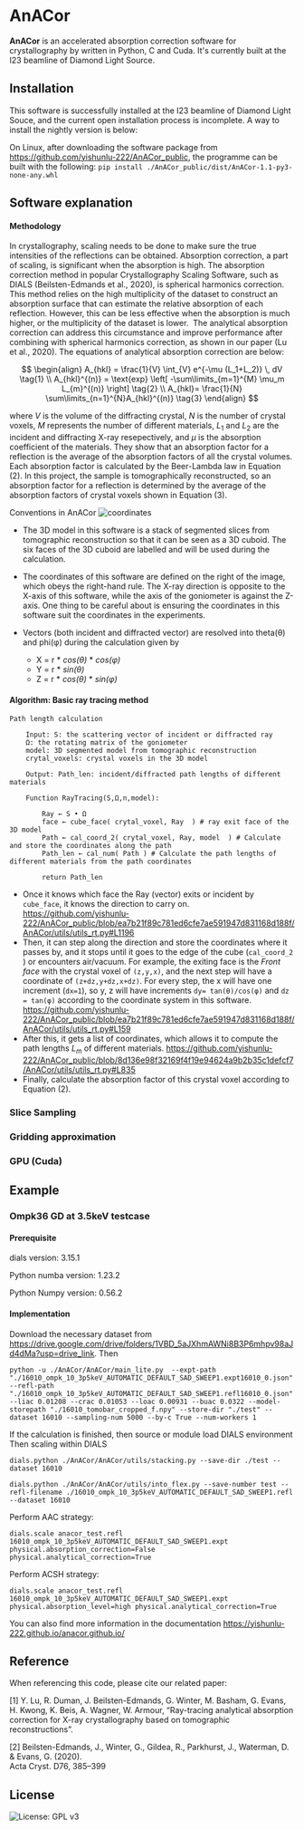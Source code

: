 # AnACor

**AnACor** is an accelerated absorption correction software for crystallography by written in Python, C and Cuda. It's currently built at the I23 beamline of Diamond Light Source. 

## Installation

This software is successfully installed at the I23 beamline of Diamond Light Souce, and the current open installation process is incomplete. A way to install the nightly version is below:

On Linux, after downloading the software package from https://github.com/yishunlu-222/AnACor_public, the programme can be built with the following:
	```
	pip install ./AnACor_public/dist/AnACor-1.1-py3-none-any.whl
	```
	

## Software explanation

#### Methodology 

In crystallography, scaling needs to be done to make sure the true intensities of the reflections can be obtained. Absorption correction, a part of scaling, is significant when the absorption is high.
The absorption correction method in popular Crystallography Scaling Software, such as DIALS (Beilsten-Edmands  et al., 2020), is spherical harmonics correction. This method relies on the high multiplicity of the dataset to construct an absorption surface that can estimate the relative absorption of each reflection. However, this can be less effective when the absorption is much higher, or the multiplicity of the dataset is lower.  The analytical absorption correction can address this circumstance and improve performance after combining with spherical harmonics correction, as shown in our paper (Lu  et al., 2020). The equations of analytical absorption correction are below:

$$
\begin{align}
A_{hkl} = \frac{1}{V} \int_{V} e^{-\mu (L_1+L_2)} \, dV  \tag{1} \\
A_{hkl}^{(n)} =   \text{exp} \left[ -\sum\limits_{m=1}^{M} \mu_m L_{m}^{(n)} \right]  \tag{2} \\
A_{hkl}= \frac{1}{N}   \sum\limits_{n=1}^{N}A_{hkl}^{(n)}  \tag{3}
\end{align}
$$

where $V$ is the volume of the diffracting crystal, $N$ is the number of crystal voxels, $M$ represents the number of different materials, $L_1$ and $L_2$ are the incident and diffracting X-ray resepectively, and $\mu$ is the absorption coefficient of the materials. They show that an absorption factor for a reflection is the average of the absorption factors of all the crystal volumes. Each absorption factor is calculated by the Beer-Lambda law in Equation (2).  In this project, the sample is tomographically reconstructed, so an absorption factor for a reflection is determined by the average of the absorption factors of crystal voxels shown in Equation (3).

Conventions in AnACor
![coordinates](https://github.com/yishunlu-222/AnACor_public/blob/main/img/documentation%20of%20codes-7.png)

- The 3D model in this software is a stack of segmented slices from tomographic reconstruction so that it can be seen as a 3D cuboid. The six faces of the 3D cuboid are labelled and will be used during the calculation. 

- The coordinates of this software are defined on the right of the image, which obeys the right-hand rule. The X-ray direction is opposite to the X-axis of this software, while the axis of the goniometer is against the Z-axis. One thing to be careful about is ensuring the coordinates in this software suit the coordinates in the experiments.

- Vectors (both incident and diffracted vector) are resolved into theta(θ) and phi(φ) during the calculation given by 
	- X = r  *  *cos(θ)* *  *cos(φ)*
	- Y = r  *  *sin(θ)*
	- Z = r  *  *cos(θ)* *  *sin(φ)*

#### Algorithm: Basic ray tracing method

```
Path length calculation

	Input: S: the scattering vector of incident or diffracted ray
	Ω: the rotating matrix of the goniometer
	model: 3D segmented model from tomographic reconstruction
	crytal_voxels: crystal voxels in the 3D model
	
	Output: Path_len: incident/diffracted path lengths of different materials
	
	Function RayTracing(S,Ω,n,model):
	
		Ray ← S • Ω 
		face ← cube_face( crytal_voxel, Ray  ) # ray exit face of the 3D model
		Path ← cal_coord_2( crytal_voxel, Ray, model  ) # Calculate and store the coordinates along the path 
		Path_len ← cal_num( Path ) # Calculate the path lengths of different materials from the path coordinates
		
		return Path_len

```
- Once it knows which face the Ray (vector) exits or incident by `cube_face`, it knows the direction to carry on. https://github.com/yishunlu-222/AnACor_public/blob/ea7b21f89c781ed6cfe7ae591947d831168d188f/AnACor/utils/utils_rt.py#L1196
- Then, it can step along the direction and store the coordinates where it passes by, and it stops until it goes to the edge of the cube (`cal_coord_2` ) or encounters air/vacuum.  For example, the exiting face is the *Front face* with the crystal voxel of `(z,y,x)`, and the next step will have a coordinate of  `(z+dz,y+dz,x+dz)`. For every step, the x will have one increment (`dx=1`), so y, z will have increments `dy= tan(θ)/cos(φ)` and `dz = tan(φ)` according to the coordinate system in this software. https://github.com/yishunlu-222/AnACor_public/blob/ea7b21f89c781ed6cfe7ae591947d831168d188f/AnACor/utils/utils_rt.py#L159
- After this, it gets a list of coordinates, which allows it to  compute the path lengths $L_m$ of different materials.  https://github.com/yishunlu-222/AnACor_public/blob/8d136e98f32169f4f19e94624a9b2b35c1defcf7/AnACor/utils/utils_rt.py#L835
- Finally, calculate the absorption factor of this crystal voxel according to Equation (2).



### Slice Sampling

### Gridding approximation 

### GPU (Cuda)

## Example
### Ompk36 GD at 3.5keV testcase

#### Prerequisite

dials version:  3.15.1

Python numba version: 1.23.2

Python Numpy version:  0.56.2

#### Implementation

Download the necessary dataset from https://drive.google.com/drive/folders/1VBD_5aJXhmAWNi8B3P6mhpv98aJd4dMa?usp=drive_link. Then 

```
python -u ./AnACor/AnACor/main_lite.py  --expt-path "./16010_ompk_10_3p5keV_AUTOMATIC_DEFAULT_SAD_SWEEP1.expt16010_0.json"  --refl-path "./16010_ompk_10_3p5keV_AUTOMATIC_DEFAULT_SAD_SWEEP1.refl16010_0.json"  --liac 0.01208 --crac 0.01053 --loac 0.00931 --buac 0.0322 --model-storepath "./16010_tomobar_cropped_f.npy" --store-dir "./test" --dataset 16010 --sampling-num 5000 --by-c True --num-workers 1

```
If the calculation is finished, then source or module load DIALS environment
Then scaling within DIALS
```
dials.python ./AnACor/AnACor/utils/stacking.py --save-dir ./test --dataset 16010
```

```
dials.python ./AnACor/AnACor/utils/into_flex.py --save-number test --refl-filename ./16010_ompk_10_3p5keV_AUTOMATIC_DEFAULT_SAD_SWEEP1.refl   --dataset 16010
```

Perform AAC strategy:
```
dials.scale anacor_test.refl 16010_ompk_10_3p5keV_AUTOMATIC_DEFAULT_SAD_SWEEP1.expt physical.absorption_correction=False physical.analytical_correction=True
```

Perform ACSH strategy:
```
dials.scale anacor_test.refl 16010_ompk_10_3p5keV_AUTOMATIC_DEFAULT_SAD_SWEEP1.expt physical.absorption_level=high physical.analytical_correction=True
```

You can also find more information in the documentation https://yishunlu-222.github.io/anacor.github.io/

## Reference

When referencing this code, please cite our related paper:

[1] Y. Lu, R. Duman, J. Beilsten-Edmands, G. Winter, M. Basham, G. Evans, H. Kwong, K. Beis, A. Wagner, W. Armour, “Ray-tracing analytical absorption correction for X-ray crystallography based on tomographic reconstructions”.

[2] Beilsten-Edmands, J., Winter, G., Gildea, R., Parkhurst, J., Waterman, D. & Evans, G. (2020).  
Acta Cryst. D76, 385–399


## License
![License: GPL v3](https://img.shields.io/badge/License-GPLv3-blue.svg)
